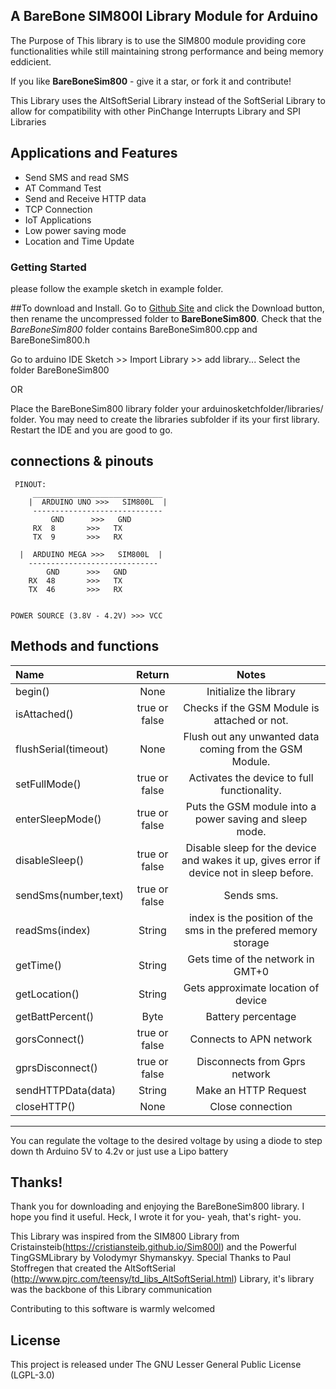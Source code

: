 ## A BareBone SIM800l Library Module for Arduino
The Purpose of This library is to use the SIM800 module providing core functionalities while still maintaining strong performance and being memory eddicient.

If you like **BareBoneSim800** - give it a star, or fork it and contribute!

This Library uses the AltSoftSerial Library instead of the SoftSerial Library to allow for compatibility with other PinChange Interrupts Library and SPI Libraries

## Applications and Features
+ Send SMS and read SMS
+ AT Command Test
+ Send and Receive HTTP data
+ TCP Connection
+ IoT Applications
+ Low power saving mode
+ Location and Time Update

### Getting Started
please follow the example sketch in example folder.

##To download and Install.
Go to [Github Site](https://github.com/thehapyone/BareBoneSim800/) and click the Download button, then rename the uncompressed folder to **BareBoneSim800**. 
  Check that the *BareBoneSim800* folder contains BareBoneSim800.cpp and BareBoneSim800.h

Go to arduino IDE Sketch >> Import Library >> add library... Select the folder BareBoneSim800

OR 

Place the BareBoneSim800 library folder your arduinosketchfolder/libraries/ folder. 
You may need to create the libraries subfolder if its your first library. Restart the IDE and you are good to go.


## connections & pinouts

     PINOUT: 
         _____________________________
        |  ARDUINO UNO >>>   SIM800L  |
         -----------------------------
             GND      >>>   GND
         RX  8       >>>   TX    
         TX  9       >>>   RX
		 
	  |  ARDUINO MEGA >>>   SIM800L  |
        -----------------------------
            GND      >>>   GND
        RX  48       >>>   TX    
        TX  46       >>>   RX
       
                  
    POWER SOURCE (3.8V - 4.2V) >>> VCC

## Methods and functions

Name|Return|Notes
:-------|:-------:|:-----------------------------------------------:|
begin()|None|Initialize the library
isAttached()|true or false|Checks if the GSM Module is attached or not.
flushSerial(timeout)|None|Flush out any unwanted data coming from the GSM Module.
setFullMode()|true or false|Activates the device to full functionality.
enterSleepMode()|true or false|Puts the GSM module into a power saving and sleep mode.
disableSleep()|true or false|Disable sleep for the device and wakes it up, gives error if device not in sleep before.
sendSms(number,text)|true or false|Sends  sms.
readSms(index)|String|index is the position of the sms in the prefered memory storage
getTime()|String|Gets time of the network in GMT+0
getLocation()|String|Gets approximate location of device
getBattPercent()|Byte|Battery percentage 
gorsConnect()|true or false|Connects to APN network
gprsDisconnect()|true or false|Disconnects from Gprs network
sendHTTPData(data)|String|Make an HTTP Request
closeHTTP()|None|Close connection
____________________________________________________________________________________

You can regulate the voltage to the desired voltage by using a diode to step down th Arduino 5V to 4.2v or just use a Lipo battery

## Thanks!
Thank you for downloading and enjoying the BareBoneSim800 library.
I hope you find it useful. Heck, I wrote it for you- yeah, that's right- you.

This Library was inspired from the SIM800 Library from Cristainsteib(https://cristiansteib.github.io/Sim800l) and the Powerful TingGSMLibrary by Volodymyr Shymanskyy.
Special Thanks to Paul Stoffregen that created the AltSoftSerial (http://www.pjrc.com/teensy/td_libs_AltSoftSerial.html) Library, it's library was the backbone of this Library communication

Contributing to this software is warmly welcomed

## License
This project is released under
The GNU Lesser General Public License (LGPL-3.0)


